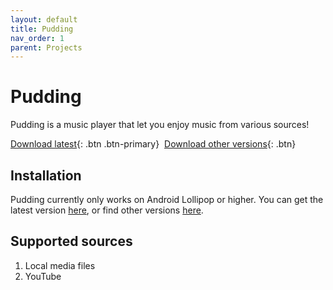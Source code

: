 ```yaml
---
layout: default
title: Pudding
nav_order: 1
parent: Projects
---
```


# Pudding

Pudding is a music player that let you enjoy music from various sources!

[Download latest][get-latest]{: .btn .btn-primary}&nbsp;
[Download other versions][get-old]{: .btn}

## Installation

Pudding currently only works on Android Lollipop or higher. You can get the latest version [here][get-latest], or find other versions [here][get-old].

## Supported sources

 1. Local media files
 2. YouTube

[get-latest]:javascript:fetch("https://api.github.com/repositories/367643669/releases/latest").then(response=>{response.json().then(json=>{window.location.href=json.assets[json.assets.length-1].browser_download_url})});
[get-old]:javascript:if(confirm())window.location.href="https://github.com/BorisChen396/Pudding/releases";
